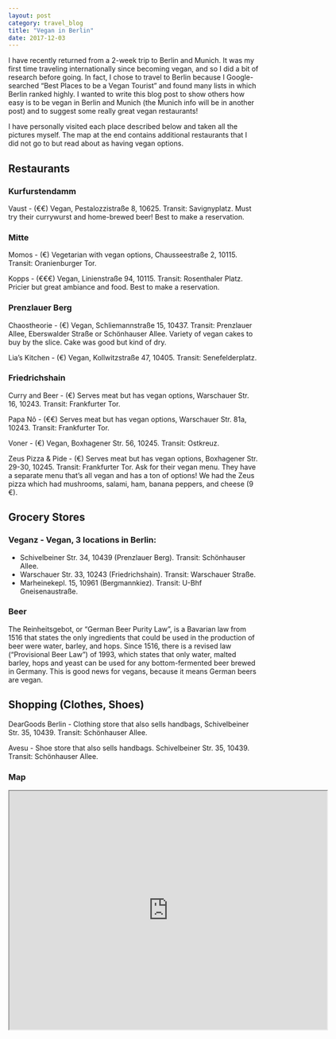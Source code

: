 ```yaml
---
layout: post
category: travel_blog
title: "Vegan in Berlin"
date: 2017-12-03
---
```


I have recently returned from a 2-week trip to Berlin and Munich.  It was my first time traveling internationally since becoming vegan, and so I did a bit of research before going.  In fact, I chose to travel to Berlin because I Google-searched “Best Places to be a Vegan Tourist” and found many lists in which Berlin ranked highly.  I wanted to write this blog post to show others how easy is to be vegan in Berlin and Munich (the Munich info will be in another post) and to suggest some really great vegan restaurants!

I have personally visited each place described below and taken all the pictures myself.  The map at the end contains additional restaurants that I did not go to but read about as having vegan options.

## Restaurants

### Kurfurstendamm

Vaust - (€€) Vegan, Pestalozzistraße 8, 10625.  Transit: Savignyplatz.  Must try their currywurst and home-brewed beer!  Best to make a reservation.

### Mitte

Momos - (€) Vegetarian with vegan options, Chausseestraße 2, 10115.  Transit: Oranienburger Tor.

Kopps - (€€€) Vegan, Linienstraße 94, 10115.  Transit: Rosenthaler Platz.  Pricier but great ambiance and food.  Best to make a reservation.

### Prenzlauer Berg

Chaostheorie - (€) Vegan, Schliemannstraße 15, 10437.  Transit: Prenzlauer Allee, Eberswalder Straße or Schönhauser Allee.  Variety of vegan cakes to buy by the slice.  Cake was good but kind of dry.

Lia’s Kitchen - (€) Vegan, Kollwitzstraße 47, 10405.  Transit: Senefelderplatz.

### Friedrichshain

Curry and Beer - (€) Serves meat but has vegan options, Warschauer Str. 16, 10243.  Transit: Frankfurter Tor.

Papa Nô - (€€) Serves meat but has vegan options, Warschauer Str. 81a, 10243.  Transit: Frankfurter Tor.

Voner - (€) Vegan, Boxhagener Str. 56, 10245.  Transit: Ostkreuz.

Zeus Pizza & Pide - (€) Serves meat but has vegan options, Boxhagener Str. 29-30, 10245.  Transit: Frankfurter Tor.  Ask for their vegan menu.  They have a separate menu that’s all vegan and has a ton of options!  We had the Zeus pizza which had mushrooms, salami, ham, banana peppers, and cheese (9 €).

## Grocery Stores

### Veganz - Vegan, 3 locations in Berlin:

* Schivelbeiner Str. 34, 10439 (Prenzlauer Berg).  Transit: Schönhauser Allee.
* Warschauer Str. 33, 10243 (Friedrichshain).  Transit: Warschauer Straße.
* Marheinekepl. 15, 10961 (Bergmannkiez).  Transit: U-Bhf Gneisenaustraße.

### Beer
The Reinheitsgebot, or “German Beer Purity Law”, is a Bavarian law from 1516 that states the only ingredients that could be used in the production of beer were water, barley, and hops.  Since 1516, there is a revised law (“Provisional Beer Law”) of 1993, which states that only water, malted barley, hops and yeast can be used for any bottom-fermented beer brewed in Germany.  This is good news for vegans, because it means German beers are vegan.

## Shopping (Clothes, Shoes)

DearGoods Berlin - Clothing store that also sells handbags, Schivelbeiner Str. 35, 10439.  Transit: Schönhauser Allee.

Avesu - Shoe store that also sells handbags.  Schivelbeiner Str. 35, 10439.  Transit: Schönhauser Allee.

### Map
<iframe src="https://www.google.com/maps/d/embed?mid=175lQV_PnwxQ61SE6uDgvCf1DiUv2FJon" width="640" height="480"></iframe>
